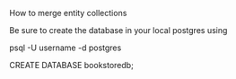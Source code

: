 How to merge entity collections

Be sure to create the database in your local postgres using

psql -U username -d postgres

CREATE DATABASE bookstoredb;